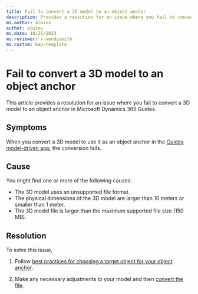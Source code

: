 ```yaml
---
title: Fail to convert a 3D model to an object anchor
description: Provides a resoution for an issue where you fail to convert a 3D model to an object anchor in Microsoft Dynamics 365 Guides.
ms.author: alwinv
author: alwinv
ms.date: 10/25/2023
ms.reviewer: v-wendysmith
ms.custom: bap-template
---
```

# Fail to convert a 3D model to an object anchor

This article provides a resolution for an issue where you fail to convert a 3D model to an object anchor in Microsoft Dynamics 365 Guides.

## Symptoms

When you convert a 3D model to use it as an object anchor in the [Guides model-driven app](/dynamics365/mixed-reality/guides/model-driven-app-overview), the conversion fails.

## Cause

You might find one or more of the following causes:

- The 3D model uses an unsupported file format.
- The physical dimensions of the 3D model are larger than 10 meters or smaller than 1 meter.
- The 3D model file is larger than the maximum supported file size (150 MB).

## Resolution

To solve this issue,

1. Follow [best practices for choosing a target object for your object anchor](/dynamics365/mixed-reality/guides/pc-app-anchor-object#best-practices-for-choosing-a-target-object-for-your-object-anchor).

1. Make any necessary adjustments to your model and then [convert the file](/dynamics365/mixed-reality/guides/pc-app-anchor-object#convert-the-file-in-the-guides-model-driven-app).
